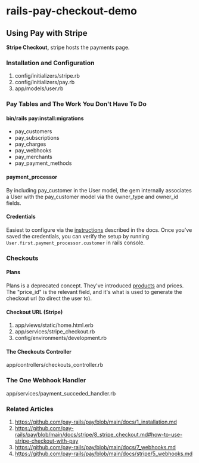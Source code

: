# rails-pay-checkout-demo

## Using Pay with Stripe
**Stripe Checkout,** stripe hosts the payments page.

### Installation and Configuration
1. config/initializers/stripe.rb
1. config/initializers/pay.rb
1. app/models/user.rb

### Pay Tables and The Work You Don't Have To Do
#### bin/rails pay:install:migrations
* pay_customers
* pay_subscriptions
* pay_charges
* pay_webhooks
* pay_merchants
* pay_payment_methods

#### payment_processor
By including pay_customer in the User model, the gem internally associates a User with the pay_customer model via the owner_type and owner_id fields.

#### Credentials
Easiest to configure via the [instructions](https://github.com/pay-rails/pay/blob/main/docs/2_configuration.md#configuring-pay) described in the docs. Once you've saved the credentials, you can verify the setup by running `User.first.payment_processor.customer` in rails console.

### Checkouts
#### Plans
Plans is a deprecated concept. They've introduced [products](https://dashboard.stripe.com/products) and prices. The "price_id" is the relevant field, and it's what is used to generate the checkout url (to direct the user to).

#### Checkout URL (Stripe)
1. app/views/static/home.html.erb
1. app/services/stripe_checkout.rb
1. config/environments/development.rb

#### The Checkouts Controller
app/controllers/checkouts_controller.rb

### The One Webhook Handler
app/services/payment_succeded_handler.rb

### Related Articles
1. https://github.com/pay-rails/pay/blob/main/docs/1_installation.md
1. https://github.com/pay-rails/pay/blob/main/docs/stripe/8_stripe_checkout.md#how-to-use-stripe-checkout-with-pay
1. https://github.com/pay-rails/pay/blob/main/docs/7_webhooks.md
1. https://github.com/pay-rails/pay/blob/main/docs/stripe/5_webhooks.md
